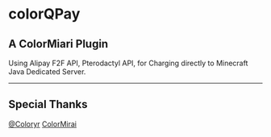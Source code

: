 # colorQPay
## A ColorMiari Plugin
Using Alipay F2F API, Pterodactyl API, for Charging directly to Minecraft Java Dedicated Server.

----

## Special Thanks
[@Coloryr](https://github.com/Coloryr)
[ColorMirai](https://github.com/Coloryr/ColorMirai)

